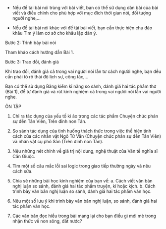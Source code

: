 - Nếu đề tài bài nói trùng với bài viết, bạn có thể sử dụng dàn bài của bài viết và điều chỉnh cho phù hợp với mục đích thời gian nói, đối tượng người nghe,...

- Nếu đề tài bài nói khác với đề tài bài viết, bạn cần thực hiện chu đáo khâu Tìm ý làm cơ sở cho khâu lập dàn ý.

Bước 2: Trình bày bài nói

Tham khảo cách hướng dẫn Bài 1.

Bước 3: Trao đổi, đánh giá

Khi trao đổi, đánh giá cả trong vai người nói lẫn tư cách người nghe, bạn đều cần phải tỏ rõ thái độ lịch sự, cộng tác,...

Bạn có thể sử dụng Bảng kiểm kĩ năng so sánh, đánh giá hai tác phẩm thơ (Bài 1), để tự đánh giá và rút kinh nghiệm cả trong vai người nói lẫn vai người nghe.

ÔN TẬP

1. Chỉ ra tác dụng của yếu tố kì ảo trong các tác phẩm Chuyện chức phán sự đền Tản Viên, Trên đỉnh non Tản.

2. So sánh tác dụng của tình huống thách thức trong việc thể hiện tính cách của các nhân vật Ngô Tử Văn (Chuyện chức phán sự đền Tản Viên) và nhân vật cụ phó Sản (Trên đỉnh non Tản).

3. Nêu những nét chính về giá trị nội dung, nghệ thuật của Văn tế nghĩa sĩ Cần Giuộc.

4. Tìm một số câu mắc lỗi sai logic trong giao tiếp thường ngày và nêu cách sửa.

5. Chia sẻ những bài học kinh nghiệm của bạn về:
   a. Cách viết văn bản nghị luận so sánh, đánh giá hai tác phẩm truyện, kí hoặc kịch.
   b. Cách trình bày văn bản nghị luận so sánh, đánh giá hai tác phẩm văn học.

6. Nêu một số lưu ý khi trình bày văn bản nghị luận, so sánh, đánh giá hai tác phẩm văn học.

7. Các văn bản đọc hiểu trong bài mang lại cho bạn điều gì mới mẻ trong nhận thức về non sông, đất nước?
